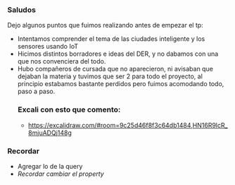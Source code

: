 ### Saludos

Dejo algunos puntos que fuimos realizando antes de empezar el tp:

 - Intentamos comprender el tema de las ciudades inteligente y los sensores usando IoT
 - Hicimos distintos borradores e ideas del DER, y no dabamos con una que nos convenciera del todo.
 - Hubo compañeros de cursada que no aparecieron, ni avisaban que dejaban la materia y tuvimos que ser 2 para todo el proyecto,
   al principio estabamos bastante perdidos pero fuimos acomodando todo, paso a paso.
   ### Excali con esto que comento: 
    - https://excalidraw.com/#room=9c25d46f8f3c64db1484,HN16R9lcR_8mjuADQj148g

### Recordar 
- Agregar lo de la query
- *Recordar cambiar el property*
